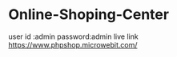# Online-Shoping-Center

user id :admin 
password:admin
live link https://www.phpshop.microwebit.com/
